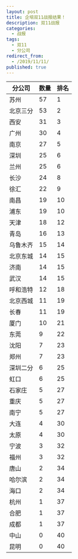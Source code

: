 ```yaml
---
layout: post
title: 企培双11战报结果！
description: 双11战报
categories:
  - 战报
tags:
  - 双11
  - 分公司
redirect_from:
  - /2019/11/11/
published: true
---
```

|分公司|数量|排名|
| ------------|------------|------------|
|苏州|57|1|
|北京三分|53|2|
|西安|31|3|
|广州|30|4|
|南京|27|5|
|深圳|25|6|
|兰州|25|6|
|长沙|24|8|
|徐汇|22|9|
|南昌|19|10|
|浦东|19|10|
|天津|18|12|
|青岛|16|13|
|乌鲁木齐|15|14|
|北京东城|14|15|
|济南|14|15|
|武汉|14|15|
|呼和浩特|12|18|
|北京西城|11|19|
|长春|11|19|
|厦门|10|21|
|东莞|9|22|
|沈阳|7|23|
|郑州|7|23|
|深圳二分|6|25|
|虹口|6|25|
|石家庄|5|27|
|重庆|5|27|
|南宁|5|27|
|大连|4|30|
|太原|4|30|
|宁波|3|32|
|福州|3|32|
|唐山|2|34|
|哈尔滨|2|34|
|海口|2|34|
|杭州|1|37|
|合肥|1|37|
|成都|1|37|
|中山|0|40|
|昆明|0|40|

